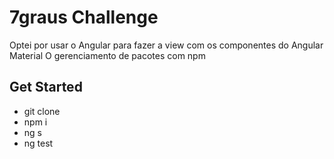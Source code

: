# 7graus Challenge
Optei por usar o Angular para fazer a view com os componentes do Angular Material
O gerenciamento de pacotes com npm

## Get Started
- git clone
- npm i
- ng s
- ng test



